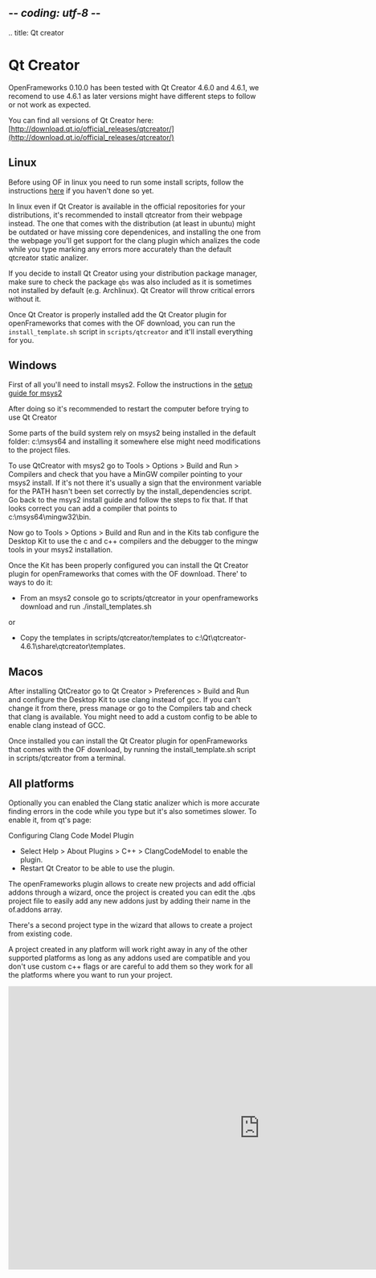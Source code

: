 ## -*- coding: utf-8 -*-
.. title: Qt creator

Qt Creator
==========

OpenFrameworks 0.10.0 has been tested with Qt Creator 4.6.0 and 4.6.1, we recomend to use 4.6.1 as later versions might have different steps to follow or not work as expected.

You can find all versions of Qt Creator here:
[http://download.qt.io/official_releases/qtcreator/](http://download.qt.io/official_releases/qtcreator/)


Linux
-----

Before using OF in linux you need to run some install scripts, follow the instructions [here](../linux-install/) if you haven't done so yet.

In linux even if Qt Creator is available in the official repositories for your distributions, it's recommended to install qtcreator from their webpage instead. The one that comes with the distribution (at least in ubuntu) might be outdated or have missing core dependenices, and installing the one from the webpage you'll get support for the clang plugin which analizes the code while you type marking any errors more accurately than the default qtcreator static analizer.

If you decide to install Qt Creator using your distribution package manager, make sure to check the package `qbs` was also included as it is sometimes not installed by default (e.g. Archlinux). Qt Creator will throw critical errors without it.

Once Qt Creator is properly installed add the Qt Creator plugin for openFrameworks that comes with the OF download, you can run the `install_template.sh` script in `scripts/qtcreator` and it'll install everything for you.

Windows
----

First of all you'll need to install msys2. Follow the instructions in the [setup guide for msys2](../msys2)

After doing so it's recommended to restart the computer before trying to use Qt Creator

Some parts of the build system rely on msys2 being installed in the default folder: c:\msys64 and installing it somewhere else might need modifications to the project files.

To use QtCreator with msys2 go to Tools > Options > Build and Run > Compilers and check that you have a MinGW compiler pointing to your msys2 install. If it's not there it's usually a sign that the environment variable for the PATH hasn't been set correctly by the install_dependencies script. Go back to the msys2 install guide and follow the steps to fix that. If that looks correct you can add a compiler that points to c:\msys64\mingw32\bin.

Now go to Tools > Options > Build and Run and in the Kits tab configure the Desktop Kit to use the c and c++ compilers and the debugger to the mingw tools in your msys2 installation.

Once the Kit has been properly configured you can install the Qt Creator plugin for openFrameworks that comes with the OF download. There' to ways to do it:

- From an msys2 console go to scripts/qtcreator in your openframeworks download and run ./install_templates.sh

or

- Copy the templates in scripts/qtcreator/templates to c:\Qt\qtcreator-4.6.1\share\qtcreator\templates.

Macos
----

After installing QtCreator go to Qt Creator > Preferences > Build and Run and configure the Desktop Kit to use clang instead of gcc. If you can't change it from there, press manage or go to the Compilers tab and check that clang is available. You might need to add a custom config to be able to enable clang instead of GCC.

Once installed you can install the Qt Creator plugin for openFrameworks that comes with the OF download, by running the install_template.sh script in scripts/qtcreator from a terminal.

All platforms
-------------

Optionally you can enabled the Clang static analizer which is more accurate finding errors in the code while you type but it's also sometimes slower. To enable it, from qt's page:

Configuring Clang Code Model Plugin

  - Select Help > About Plugins > C++ > ClangCodeModel to enable the plugin.
  - Restart Qt Creator to be able to use the plugin.

The openFrameworks plugin allows to create new projects and add official addons through a wizard, once the project is created you can edit the .qbs project file to easily add any new addons just by adding their name in the of.addons array.

There's a second project type in the wizard that allows to create a project from existing code.

A project created in any platform will work right away in any of the other supported platforms as long as any addons used are compatible and you don't use custom c++ flags or are careful to add them so they work for all the platforms where you want to run your project.

<iframe src="https://player.vimeo.com/video/142272907" width="1000" height="563" frameborder="0" webkitallowfullscreen mozallowfullscreen allowfullscreen></iframe>
